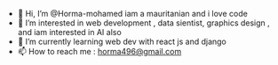 - 👋 Hi, I’m @Horma-mohamed iam a mauritanian and i love code
- 👀 I’m interested in web development , data sientist, graphics design , and iam interested in AI also  
- 🌱 I’m currently learning web dev with react js and django 
- 📫 How to reach me : horma496@gmail.com 

<!---
Horma-mohamed/Horma-mohamed is a ✨ special ✨ repository because its `README.md` (this file) appears on your GitHub profile.
You can click the Preview link to take a look at your changes.
--->

